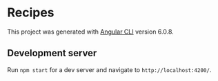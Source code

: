 # Recipes

This project was generated with [Angular CLI](https://github.com/angular/angular-cli) version 6.0.8.

## Development server

Run `npm start` for a dev server and navigate to `http://localhost:4200/`.
